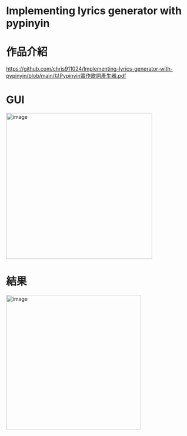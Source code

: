 #  Implementing lyrics generator with pypinyin
# 作品介紹
https://github.com/chris911024/Implementing-lyrics-generator-with-pypinyin/blob/main/以Pypinyin實作歌詞產生器.pdf
# GUI
<img width="397" alt="image" src="https://github.com/chris911024/Implementing-lyrics-generator-with-pypinyin/assets/67829896/eaedd575-7cc6-44ea-8909-cbc52b916e39">

# 結果
<img width="367" alt="image" src="https://user-images.githubusercontent.com/67829896/196023796-25502c5f-64f8-46a3-88ed-b3d91f8baa42.png">

